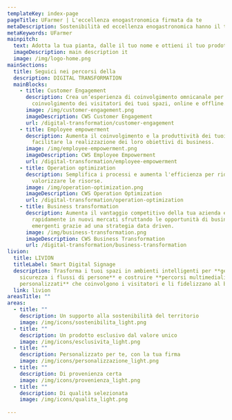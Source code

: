 ```yaml
---
templateKey: index-page
pageTitle: UFarmer | L'eccellenza enogastronomica firmata da te
metaDescription: Sostenibilità ed eccellenza enogastronomica hanno il tuo nome
metaKeywords: UFarmer
mainpitch:
  text: Adotta la tua pianta, dalle il tuo nome e ottieni il tuo prodotto personalizzato
  imageDescription: main description it
  image: /img/logo-home.png
mainSections:
  title: Seguici nei percorsi della
  description: DIGITAL TRANSFORMATION
  mainBlocks:
    - title: Customer Engagement
      description: Crea un’esperienza di coinvolgimento omnicanale per aumentare il
        coinvolgimento dei visitatori dei tuoi spazi, online e offline.
      image: /img/customer-engagement.png
      imageDescription: CWS Customer Engagement
      url: /digital-transformation/customer-engagement
    - title: Employee empowerment
      description: Aumenta il coinvolgimento e la produttività dei tuoi dipendenti per
        facilitare la realizzazione dei loro obiettivi di business.
      image: /img/employee-empowerment.png
      imageDescription: CWS Employee Empowerment
      url: /digital-transformation/employee-empowerment
    - title: Operation optimization
      description: Semplifica i processi e aumenta l'efficienza per ridurre i costi e
        valorizzare le risorse.​
      image: /img/operation-optimization.png
      imageDescription: CWS Operation Optimization
      url: /digital-transformation/operation-optimization
    - title: Business transformation
      description: Aumenta il vantaggio competitivo della tua azienda ed entra
        rapidamente in nuovi mercati sfruttando le opportunità di business
        emergenti grazie ad una strategia data driven.
      image: /img/business-transformation.png
      imageDescription: CWS Business Transformation
      url: /digital-transformation/business-transformation
livion:
  title: LIVION
  titleLabel: Smart Digital Signage
  description: Trasforma i tuoi spazi in ambienti intelligenti per **gestire in
    sicurezza i flussi di persone** e costruire **percorsi multimediali
    personalizzati** che coinvolgono i visitatori e li fidelizzano al brand.
  link: livion
areasTitle: ""
areas:
  - title: ""
    description: Un supporto alla sostenibilità del territorio
    image: /img/icons/sostenibilita_light.png
  - title: ""
    description: Un prodotto esclusivo dal valore unico
    image: /img/icons/esclusivita_light.png
  - title: ""
    description: Personalizzato per te, con la tua firma
    image: /img/icons/personalizzazione_light.png
  - title: ""
    description: Di provenienza certa
    image: /img/icons/provenienza_light.png
  - title: ""
    description: Di qualità selezionata
    image: /img/icons/qualita_light.png 
  
---
```

